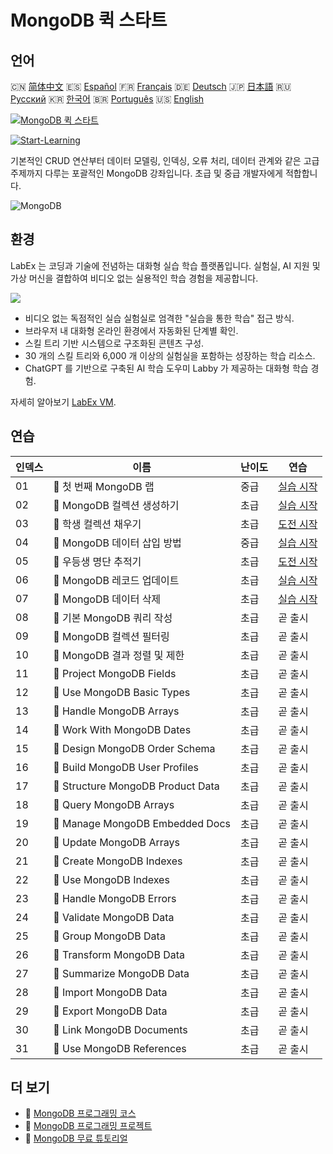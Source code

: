 # MongoDB 퀵 스타트

## 언어

🇨🇳 [简体中文](README_zh.md) 🇪🇸 [Español](README_es.md) 🇫🇷 [Français](README_fr.md) 🇩🇪 [Deutsch](README_de.md) 🇯🇵 [日本語](README_ja.md) 🇷🇺 [Русский](README_ru.md) 🇰🇷 [한국어](README_ko.md) 🇧🇷 [Português](README_pt.md) 🇺🇸 [English](README.md) 

[![MongoDB 퀵 스타트](https://cover-creator.labex.io/quick-start-with-mongodb.png?lang=ko)](https://labex.io/ko/courses/quick-start-with-mongodb)

[![Start-Learning](https://img.shields.io/badge/Start-Learning-whitesmoke?style=for-the-badge)](https://labex.io/ko/courses/quick-start-with-mongodb)

기본적인 CRUD 연산부터 데이터 모델링, 인덱싱, 오류 처리, 데이터 관계와 같은 고급 주제까지 다루는 포괄적인 MongoDB 강좌입니다. 초급 및 중급 개발자에게 적합합니다.

![MongoDB](https://img.shields.io/badge/MongoDB-whitesmoke?style=for-the-badge&logo=mongodb)


## 환경

LabEx 는 코딩과 기술에 전념하는 대화형 실습 학습 플랫폼입니다. 실험실, AI 지원 및 가상 머신을 결합하여 비디오 없는 실용적인 학습 경험을 제공합니다.

![](https://tutorial-screenshot.getvm.io/images/vm-1725247253.png)

- 비디오 없는 독점적인 실습 실험실로 엄격한 "실습을 통한 학습" 접근 방식.
- 브라우저 내 대화형 온라인 환경에서 자동화된 단계별 확인.
- 스킬 트리 기반 시스템으로 구조화된 콘텐츠 구성.
- 30 개의 스킬 트리와 6,000 개 이상의 실험실을 포함하는 성장하는 학습 리소스.
- ChatGPT 를 기반으로 구축된 AI 학습 도우미 Labby 가 제공하는 대화형 학습 경험.

자세히 알아보기 [LabEx VM](https://support.labex.io/using-labex/virtual-machine).

## 연습

|   인덱스 | 이름                              | 난이도   | 연습                                                                                                                  |
|----------|-----------------------------------|----------|-----------------------------------------------------------------------------------------------------------------------|
|       01 | 📖 첫 번째 MongoDB 랩             | 중급     | <a target='_blank' href='https://labex.io/ko/tutorials/mongodb-your-first-mongodb-lab-420660'>실습 시작</a>           |
|       02 | 📖 MongoDB 컬렉션 생성하기        | 초급     | <a target='_blank' href='https://labex.io/ko/tutorials/mongodb-create-mongodb-collection-420695'>실습 시작</a>        |
|       03 | 🎯 학생 컬렉션 채우기             | 초급     | <a target='_blank' href='https://labex.io/ko/tutorials/mongodb-populate-the-students-collection-425481'>도전 시작</a> |
|       04 | 📖 MongoDB 데이터 삽입 방법       | 중급     | <a target='_blank' href='https://labex.io/ko/tutorials/mongodb-insert-data-in-mongodb-420696'>실습 시작</a>           |
|       05 | 🎯 우등생 명단 추적기             | 초급     | <a target='_blank' href='https://labex.io/ko/tutorials/mongodb-honor-roll-tracker-425476'>도전 시작</a>               |
|       06 | 📖 MongoDB 레코드 업데이트        | 초급     | <a target='_blank' href='https://labex.io/ko/tutorials/mongodb-update-mongodb-records-420823'>실습 시작</a>           |
|       07 | 📖 MongoDB 데이터 삭제            | 초급     | <a target='_blank' href='https://labex.io/ko/tutorials/mongodb-delete-mongodb-data-420822'>실습 시작</a>              |
|       08 | 📖 기본 MongoDB 쿼리 작성         | 초급     | 곧 출시                                                                                                               |
|       09 | 📖 MongoDB 컬렉션 필터링          | 초급     | 곧 출시                                                                                                               |
|       10 | 📖 MongoDB 결과 정렬 및 제한      | 초급     | 곧 출시                                                                                                               |
|       11 | 📖 Project MongoDB Fields         | 초급     | 곧 출시                                                                                                               |
|       12 | 📖 Use MongoDB Basic Types        | 초급     | 곧 출시                                                                                                               |
|       13 | 📖 Handle MongoDB Arrays          | 초급     | 곧 출시                                                                                                               |
|       14 | 📖 Work With MongoDB Dates        | 초급     | 곧 출시                                                                                                               |
|       15 | 📖 Design MongoDB Order Schema    | 초급     | 곧 출시                                                                                                               |
|       16 | 📖 Build MongoDB User Profiles    | 초급     | 곧 출시                                                                                                               |
|       17 | 📖 Structure MongoDB Product Data | 초급     | 곧 출시                                                                                                               |
|       18 | 📖 Query MongoDB Arrays           | 초급     | 곧 출시                                                                                                               |
|       19 | 📖 Manage MongoDB Embedded Docs   | 초급     | 곧 출시                                                                                                               |
|       20 | 📖 Update MongoDB Arrays          | 초급     | 곧 출시                                                                                                               |
|       21 | 📖 Create MongoDB Indexes         | 초급     | 곧 출시                                                                                                               |
|       22 | 📖 Use MongoDB Indexes            | 초급     | 곧 출시                                                                                                               |
|       23 | 📖 Handle MongoDB Errors          | 초급     | 곧 출시                                                                                                               |
|       24 | 📖 Validate MongoDB Data          | 초급     | 곧 출시                                                                                                               |
|       25 | 📖 Group MongoDB Data             | 초급     | 곧 출시                                                                                                               |
|       26 | 📖 Transform MongoDB Data         | 초급     | 곧 출시                                                                                                               |
|       27 | 📖 Summarize MongoDB Data         | 초급     | 곧 출시                                                                                                               |
|       28 | 📖 Import MongoDB Data            | 초급     | 곧 출시                                                                                                               |
|       29 | 📖 Export MongoDB Data            | 초급     | 곧 출시                                                                                                               |
|       30 | 📖 Link MongoDB Documents         | 초급     | 곧 출시                                                                                                               |
|       31 | 📖 Use MongoDB References         | 초급     | 곧 출시                                                                                                               |

## 더 보기

- 🔗 [MongoDB 프로그래밍 코스](https://github.com/labex-labs/awesome-programming-courses)
- 🔗 [MongoDB 프로그래밍 프로젝트](https://github.com/labex-labs/awesome-programming-projects)
- 🔗 [MongoDB 무료 튜토리얼](https://github.com/labex-labs/mongodb-free-tutorials)

